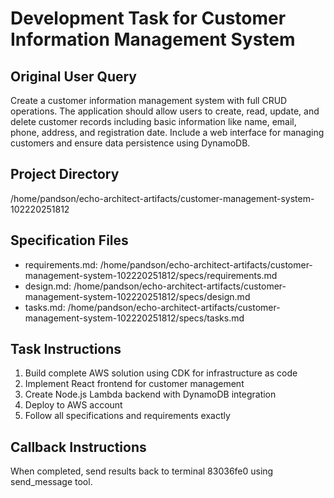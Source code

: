 # Development Task for Customer Information Management System

## Original User Query
Create a customer information management system with full CRUD operations. The application should allow users to create, read, update, and delete customer records including basic information like name, email, phone, address, and registration date. Include a web interface for managing customers and ensure data persistence using DynamoDB.

## Project Directory
/home/pandson/echo-architect-artifacts/customer-management-system-102220251812

## Specification Files
- requirements.md: /home/pandson/echo-architect-artifacts/customer-management-system-102220251812/specs/requirements.md
- design.md: /home/pandson/echo-architect-artifacts/customer-management-system-102220251812/specs/design.md
- tasks.md: /home/pandson/echo-architect-artifacts/customer-management-system-102220251812/specs/tasks.md

## Task Instructions
1. Build complete AWS solution using CDK for infrastructure as code
2. Implement React frontend for customer management
3. Create Node.js Lambda backend with DynamoDB integration
4. Deploy to AWS account
5. Follow all specifications and requirements exactly

## Callback Instructions
When completed, send results back to terminal 83036fe0 using send_message tool.
